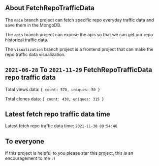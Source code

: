 ## About FetchRepoTrafficData

The `main` branch project can fetch specific repo everyday traffic data and save them in the MongoDB.

The `apis` branch project can expose the apis so that we can get our repo historical traffic data.

The `visualization` branch project is a frontend project that can make the repo traffic data visualization.

## `2021-06-28` To `2021-11-29` FetchRepoTrafficData repo traffic data

Total views data: `{ count: 570, uniques: 50 }`

Total clones data: `{ count: 430, uniques: 315 }`

## Latest fetch repo traffic data time

Latest fetch repo traffic data time: `2021-11-30 00:54:48`

## To everyone

If this project is helpful to you please star this project, this is an encouragement to me `:)`



